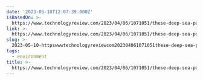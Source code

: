 ```yaml
---
date: '2023-05-10T12:07:39.000Z'
isBasedOn: >-
  https://www.technologyreview.com/2023/04/06/1071051/these-deep-sea-potatoes-could-be-the-future-of-mining-for-renewable-energy/?twclid=2-5ckhqye1fuyk8jhfp7ecsoita
link: >-
  https://www.technologyreview.com/2023/04/06/1071051/these-deep-sea-potatoes-could-be-the-future-of-mining-for-renewable-energy/?twclid=2-5ckhqye1fuyk8jhfp7ecsoita
slug: >-
  2023-05-10-httpswwwtechnologyreviewcom202304061071051these-deep-sea-potatoes-could-be-the-future-of-mining-for-renewable-energytwclid2-5ckhqye1fuyk8jhfp7ecsoita
tags:
  - environment
title: >-
  https://www.technologyreview.com/2023/04/06/1071051/these-deep-sea-potatoes-could-be-the-future-of-mining-for-renewable-energy/?twclid=2-5ckhqye1fuyk8jhfp7ecsoita
---
```


